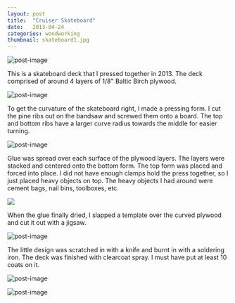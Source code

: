 ```yaml
---
layout: post
title:  "Cruiser Skateboard"
date:   2013-04-24
categories: woodworking
thumbnail: skateboard1.jpg
---
```


![post-image]({{site.url}}/assets/skateboard1.jpg)

This is a skateboard deck that I pressed together in 2013. The deck comprised of around 4 layers of 1/8" Baltic Birch plywood.

![post-image]({{site.url}}/assets/skatepress1.jpg)

To get the curvature of the skateboard right, I made a pressing form. I cut the pine ribs out on the bandsaw and screwed them onto a board.
The top and bottom ribs have a larger curve radius towards the middle for easier turning.

![post-image]({{site.url}}/assets/skatepress2.jpg)

Glue was spread over each surface of the plywood layers. The layers were stacked and centered onto the bottom form. The top form was placed
and forced into place. I did not have enough clamps hold the press together, so I just placed heavy objects on top. The heavy objects
I had around were cement bags, nail bins, toolboxes, etc.

![]({{site.url}}/assets/skatepress3.jpg)

When the glue finally dried, I slapped a template over the curved plywood and cut it out with a jigsaw.

![post-image]({{site.url}}/assets/skateboard2.jpg)

The little design was scratched in with a knife and burnt in with a soldering iron. The deck was finished with clearcoat spray. I must
have put at least 10 coats on it.

![post-image]({{site.url}}/assets/skateboard3.jpg)

![post-image]({{site.url}}/assets/skateboard4.jpg)
